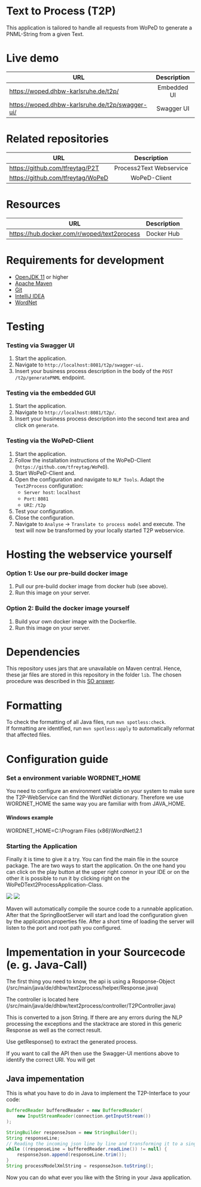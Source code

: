 # Text to Process (T2P)
This application is tailored to handle all requests from WoPeD to generate a PNML-String from a given Text.

# Live demo
| URL           | Description   | 
| ------------- |:-------------:|
| https://woped.dhbw-karlsruhe.de/t2p/ | Embedded UI|
| https://woped.dhbw-karlsruhe.de/t2p/swagger-ui/| Swagger UI|

# Related repositories
| URL           | Description   |
| ------------- |:-------------:|
| https://github.com/tfreytag/P2T | Process2Text Webservice |
| https://github.com/tfreytag/WoPeD | WoPeD-Client |

# Resources
| URL           | Description   |
| ------------- |:-------------:|
| https://hub.docker.com/r/woped/text2process | Docker Hub|

# Requirements for development
- <a href="https://aws.amazon.com/de/corretto/">OpenJDK 11</a> or higher
- <a href="https://maven.apache.org/">Apache Maven</a>
- <a href="https://git-scm.com/">Git</a>
- <a href="https://www.jetbrains.com/de-de/idea/">IntelliJ IDEA</a>
- <a href="https://wordnet.princeton.edu/download">WordNet</a>

# Testing
### Testing via Swagger UI
1. Start the application.
2. Navigate to `http://localhost:8081/t2p/swagger-ui.`
3. Insert your business process description in the body of the `POST /t2p/generatePNML` endpoint.

### Testing via the embedded GUI
1. Start the application.
2. Navigate to `http://localhost:8081/t2p/`.
3. Insert your business process description into the second text area and click on `generate`.

### Testing via the WoPeD-Client
1. Start the application.
2. Follow the installation instructions of the WoPeD-Client (`https://github.com/tfreytag/WoPeD`).
3. Start WoPeD-Client and.
4. Open the configuration and navigate to `NLP Tools`. Adapt the `Text2Process` configuration:
    - `Server host`: `localhost`
    - `Port`: `8081`
    - `URI`: `/t2p`
5. Test your configuration.
6. Close the configuration.
7. Navigate to `Analyse` -> `Translate to process model` and execute. The text will now be transformed by your locally started T2P webservice.

# Hosting the webservice yourself
### Option 1: Use our pre-build docker image
1. Pull our pre-build docker image from docker hub (see above).
2. Run this image on your server.
### Option 2: Build the docker image yourself
1. Build your own docker image with the Dockerfile.
2. Run this image on your server.

# Dependencies
This repository uses jars that are unavailable on Maven central. Hence, these jar files are stored in this repository in
the folder `lib`. The chosen procedure was described in this [SO answer](https://stackoverflow.com/a/51647143/11711692).

# Formatting
To check the formatting of all Java files, run `mvn spotless:check`. <br>
If formatting are identified, run `mvn spotless:apply` to automatically reformat that affected files.

# Configuration guide
<h3>Set a environment variable WORDNET_HOME</h3>
<p>
You need to configure an environment variable on your system to make sure the T2P-WebService can find the WordNet dictionary. Therefore we use WORDNET_HOME the same way you are familiar with from JAVA_HOME.
</p>
<p>
<h4>Windows example</h4>
WORDNET_HOME=C:\Program Files (x86)\WordNet\2.1
</p>
<h3>Starting the Application</h3>
<p>
Finally it is time to give it a try.
You can find the main file in the source package.
The are two ways to start the application.
On the one hand you can click on the play button at the upper right connor in your IDE or on the other it is possible to run it by clicking right on the WoPeDText2ProcessApplication-Class.
</p>
<img src="./img/start_server_1.PNG">
<img src="./img/start_server_2.PNG">
<p>
Maven will automatically compile the source code to a runnable application. After that the SpringBootServer will start and load the configuration given by the application.properties file.
After a short time of loading the server will listen to the port and root path you configured.
</p>

# Impementation in your Sourcecode (e. g. Java-Call)

The first thing you need to know, the api is using a Rosponse-Object (/src/main/java/de/dhbw/text2process/helper/Response.java)

The controller is located here (/src/main/java/de/dhbw/text2process/controller/T2PController.java)

This is converted to a json String. If there are any errors during the NLP processing the exceptions and the stacktrace are stored in this generic Response<E> as well as the correct result.

Use getResponse() to extract the generated process.

If you want to call the API then use the Swagger-UI mentions above to identify the correct URI. You will get 

## Java impementation

This is what you have to do in Java to implement the T2P-Interface to your code:

```java
BufferedReader bufferedReader = new BufferedReader(
	new InputStreamReader(connection.getInputStream())
);

StringBuilder responseJson = new StringBuilder();
String responseLine;
// Reading the incoming json line by line and transforming it to a single String
while ((responseLine = bufferedReader.readLine()) != null) {
	responseJson.append(responseLine.trim());
}
String processModelXmlString = responseJson.toString();
```

Now you can do what ever you like with the String in your Java application.

